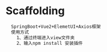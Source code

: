 # Scaffolding
~~~markdown
  SpringBoot+Vue2+ElemetUI+Axios框架
  使用方式
    1、通过终端进入view文件夹
    2、输入npm install 安装插件
~~~
